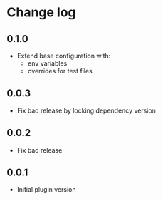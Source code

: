 # Change log

## 0.1.0
* Extend base configuration with: 
  - env variables 
  - overrides for test files 

## 0.0.3
* Fix bad release by locking dependency version

## 0.0.2

* Fix bad release

## 0.0.1

* Initial plugin version
